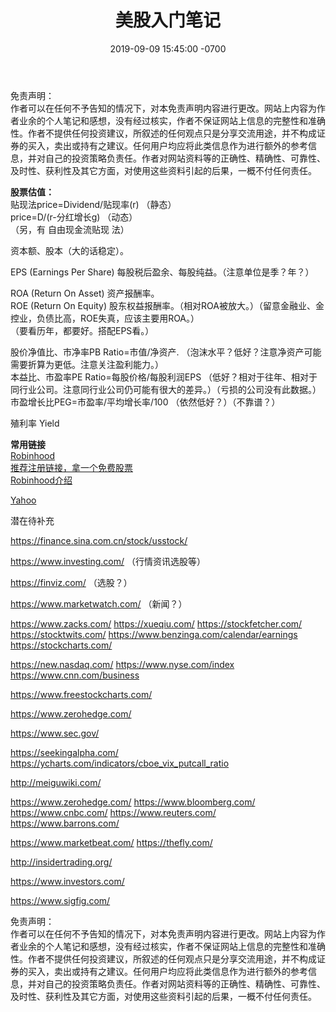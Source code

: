 ﻿---
layout: post
title:  "美股入门笔记"
date:   2019-09-09 15:45:00 -0700
categories: USstock
---
  
免责声明：  
作者可以在任何不予告知的情况下，对本免责声明内容进行更改。网站上内容为作者业余的个人笔记和感想，没有经过核实，作者不保证网站上信息的完整性和准确性。作者不提供任何投资建议，所叙述的任何观点只是分享交流用途，并不构成证券的买入，卖出或持有之建议。任何用户均应将此类信息作为进行额外的参考信息，并对自己的投资策略负责任。作者对网站资料等的正确性、精确性、可靠性、及时性、获利性及其它方面，对使用这些资料引起的后果，一概不付任何责任。  
  
**股票估值：**  
贴现法price=Dividend/贴现率(r) （静态）  
price=D/(r-分红增长g) （动态）  
（另，有 自由现金流贴现 法）  
  
资本额、股本（大的话稳定）。  
  
EPS (Earnings Per Share) 每股税后盈余、每股纯益。（注意单位是季？年？）  
  
ROA (Return On Asset) 资产报酬率。  
ROE (Return On Equity) 股东权益报酬率。（相对ROA被放大。）（留意金融业、金控业，负债比高，ROE失真，应该主要用ROA。）  
（要看历年，都要好。搭配EPS看。）  
  
股价净值比、市净率PB Ratio=市值/净资产. （泡沫水平？低好？注意净资产可能需要折算为更低。注意关注盈利能力。）  
本益比、市盈率PE Ratio=每股价格/每股利润EPS （低好？相对于往年、相对于同行业公司。注意同行业公司仍可能有很大的差异。）（亏损的公司没有此数据。）  
市盈增长比PEG=市盈率/平均增长率/100 （依然低好？）（不靠谱？）  
  
殖利率 Yield  
  
  
**常用链接**  
[Robinhood](https://robinhood.com/ "Robinhood")    
[推荐注册链接，拿一个免费股票](https://invite.robinhood.com/tianjil10 "推荐注册链接")  
[Robinhood介绍](http://www.lintj.com/usstock/2019/09/10/Robinhood.html "Robinhood介绍")  
  
[Yahoo](https://finance.yahoo.com/ "Yahoo Finance")   
  
潜在待补充  
  
https://finance.sina.com.cn/stock/usstock/

https://www.investing.com/ （行情资讯选股等）
  
https://finviz.com/ （选股？）


https://www.marketwatch.com/ （新闻？）
  

https://www.zacks.com/
https://xueqiu.com/
https://stockfetcher.com/
https://stocktwits.com/
https://www.benzinga.com/calendar/earnings
https://stockcharts.com/

https://new.nasdaq.com/
https://www.nyse.com/index
https://www.cnn.com/business

https://www.freestockcharts.com/

https://www.zerohedge.com/

https://www.sec.gov/

https://seekingalpha.com/
https://ycharts.com/indicators/cboe_vix_putcall_ratio

http://meiguwiki.com/

https://www.zerohedge.com/
https://www.bloomberg.com/
https://www.cnbc.com/
https://www.reuters.com/
https://www.barrons.com/

https://www.marketbeat.com/
https://thefly.com/

http://insidertrading.org/

https://www.investors.com/

https://www.sigfig.com/  
  
免责声明：  
作者可以在任何不予告知的情况下，对本免责声明内容进行更改。网站上内容为作者业余的个人笔记和感想，没有经过核实，作者不保证网站上信息的完整性和准确性。作者不提供任何投资建议，所叙述的任何观点只是分享交流用途，并不构成证券的买入，卖出或持有之建议。任何用户均应将此类信息作为进行额外的参考信息，并对自己的投资策略负责任。作者对网站资料等的正确性、精确性、可靠性、及时性、获利性及其它方面，对使用这些资料引起的后果，一概不付任何责任。  

